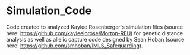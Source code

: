 # Simulation_Code
 
Code created to analyzed Kaylee Rosenberger's simulation files (source here: https://github.com/kayleejorose/Morton-REU) for genetic distance analysis as well as allelic capture code designed by Sean Hoban (source here: https://github.com/smhoban/IMLS_Safeguarding).
